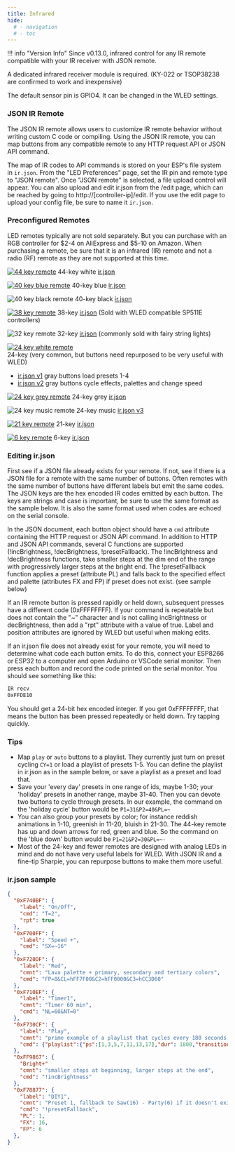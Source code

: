 ```yaml
---
title: Infrared
hide:
  # - navigation
  # - toc
---
```



!!! info "Version Info"
    Since v0.13.0, infrared control for any IR remote compatible with your IR receiver with JSON remote.

A dedicated infrared receiver module is required.
(KY-022 or TSOP38238 are confirmed to work and inexpensive)

The default sensor pin is GPIO4. It can be changed in the WLED settings.

### JSON IR Remote
The JSON IR remote allows users to customize IR remote behavior without writing custom C 
code or compiling. Using the JSON IR remote, you can map buttons from any compatible 
remote to any HTTP request API or JSON API command. 

The map of IR codes to API commands is stored on your ESP's file system in `ir.json`. 
From the "LED Preferences" page, set the IR pin and remote type to "JSON remote". Once "JSON remote" is selected, 
a file upload control will appear. You can also upload and edit ir.json from the /edit page, which can be reached by going to
http://[controller-ip]/edit. If you use the edit page to upload your config file, be sure to name it `ir.json`.

### Preconfigured Remotes
LED remotes typically are not sold separately. But you can purchase with an RGB controller for $2-4 on AliExpress and $5-10 on Amazon. 
When purchasing a remote, be sure that it is an infrared (IR) remote and not a radio (RF) remote as they are not supported at this time.

[![44 key remote](44-key.png)](https://www.aliexpress.com/item/32714274390.html)
44-key white 
[ir.json](44-key_ir.json)

[![40 key blue remote](40-key-blue.png)](https://www.aliexpress.com/item/1005001873663294.html)
40-key blue
[ir.json](40-key-blue_ir.json)

![40 key black remote](40-key-black.png)
40-key black 
[ir.json](40-key-black_ir.json)

[![38 key remote](38-key.png)](https://www.aliexpress.com/item/1005002944086008.html)
38-key [ir.json](38-key_ir.json) (Sold with WLED compatible SP511E controllers)

![32 key remote](32-key.png) 
32-key [ir.json](32-key_ir.json) (commonly sold with fairy string lights)

[![24 key white remote](24-key.png)](https://www.aliexpress.com/item/4001348058175.html)  
24-key (very common, but buttons need repurposed to be very useful with WLED)  
*    [ir.json v1](24-key_ir.json) gray buttons load presets 1-4  
*    [ir.json v2](24-key-v2_ir.json) gray buttons cycle effects, palettes and change speed  

[![24 key grey remote](24-key-grey.png)](https://www.aliexpress.com/item/4000704528801.html)
24-key grey
[ir.json](24-key-grey_ir.json)

![24 key music remote](24-key-v3.png)
24-key music
[ir.json v3](24-key-v3_ir.json)

[![21 key remote](21-key.png)](https://www.aliexpress.com/item/1005001319234216.html)
21-key
[ir.json](21-key_ir.json)

[![6 key remote](6-key.png)](https://www.aliexpress.com/item/33014078844.html)
6-key
[ir.json](6-key_ir.json)

### Editing ir.json
First see if a JSON file already exists for your remote. If not, see if there is a JSON file for a remote with 
the same number of buttons. Often remotes with the same number of buttons have different labels but emit the 
same codes. The JSON keys are the hex encoded IR codes emitted by each button.  The keys are strings and case is important, 
be sure to use the same format as the sample below. It is also the same format used when codes are echoed on the serial console. 

In the JSON document, each button object should have a `cmd` attribute containing the HTTP request or JSON API command. 
In addition to HTTP and JSON API commands, several C functions are supported (!incBrightness, !decBrightness, !presetFallback).
The !incBrightness and !decBrightness functions, take smaller steps at the dim end of the range with progressively larger steps at the bright end.
The !presetFallback function applies a preset (attribute PL) and falls back to the specified effect and palette (attributes FX and FP) if preset does not exist. (see sample below)

If an IR remote button is pressed rapidly or held down, subsequent presses have a different code (0xFFFFFFFF). 
If your command is repeatable but does not contain the "~" character and is not calling incBrightness or decBrightness, then add a "rpt" attribute with a value of true. 
Label and position attributes are ignored by WLED but useful when making edits. 

If an ir.json file does not already exist for your remote, you will need to determine what code each button emits. To do this, connect your ESP8266 or ESP32 to a computer and 
open Arduino or VSCode serial monitor. Then press each button and record the code printed on the serial monitor. You should see something like this:

```bash
IR recv
0xFFDE10
```

You should get a 24-bit hex encoded integer. If you get 0xFFFFFFFF, that means the button has been pressed repeatedly or held down. Try tapping quickly.

### Tips
* Map `play` or `auto` buttons to a playlist. They currently just turn on preset cycling `CY=1` or load a playlist of presets 1-5. You can define the playlist in ir.json as in the sample below, or save a playlist as a preset and load that.
* Save your 'every day' presets in one range of ids, maybe 1-30; your 'holiday' presets in another range, maybe 31-40. Then you can devote two buttons to cycle through presets. In our example, the command on the 'holiday cycle' button would be `P1=31&P2=40&PL=~`
* You can also group your presets by color; for instance reddish animations in 1-10, greenish in 11-20, bluish in 21-30. The 44-key remote has up and down arrows for red, green and blue. So the command on the 'blue down' button would be `P1=21&P2=30&PL=~-` 
* Most of the 24-key and fewer remotes are designed with analog LEDs in mind and do not have very useful labels for WLED. With JSON IR and a fine-tip Sharpie, you can repurpose buttons to make them more useful.

### ir.json sample

```json
{
  "0xF740BF": {
    "label": "On/Off",
    "cmd": "T=2",
    "rpt": true
  },
  "0xF700FF": {
    "label": "Speed +",
    "cmd": "SX=~16"
  },
  "0xF720DF": {
    "label": "Red",
    "cmnt": "Lava palette + primary, secondary and tertiary colors",
    "cmd": "FP=8&CL=hFF7F00&C2=hFF0000&C3=hCC3D60"
  }, 
  "0xF710EF": {
    "label": "Timer1",
    "cmnt": "Timer 60 min",
    "cmd": "NL=60&NT=0"
  },
  "0xF730CF": {
    "label": "Play",
    "cmnt": "prime example of a playlist that cycles every 180 seconds and continues to repeat",
    "cmd": {"playlist":{"ps":[1,3,5,7,11,13,17],"dur": 1800,"transition":7,"repeat":0,"end":0}}
  }, 
  "0xFF9867": {
    "Bright+"
    "cmnt": "smaller steps at beginning, larger steps at the end",
    "cmd": "!incBrightness"
  },
  "0xF78877": {
    "label": "DIY1",
    "cmnt": "Preset 1, fallback to Saw(16) - Party(6) if it doesn't exist",
    "cmd": "!presetFallback",
    "PL": 1,
    "FX": 16,
    "FP": 6
  },
}
```
